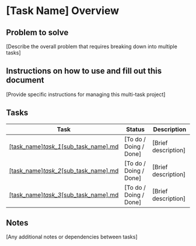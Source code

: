 # [Task Name] Overview

## Problem to solve
[Describe the overall problem that requires breaking down into multiple tasks]

## Instructions on how to use and fill out this document
[Provide specific instructions for managing this multi-task project]

## Tasks

| Task | Status | Description |
|------|--------|-------------|
| [[task_name]_task_1_[sub_task_name].md]([task_name]_task_1_[sub_task_name].md) | [To do / Doing / Done] | [Brief description] |
| [[task_name]_task_2_[sub_task_name].md]([task_name]_task_2_[sub_task_name].md) | [To do / Doing / Done] | [Brief description] |
| [[task_name]_task_3_[sub_task_name].md]([task_name]_task_3_[sub_task_name].md) | [To do / Doing / Done] | [Brief description] |

## Notes
[Any additional notes or dependencies between tasks]
